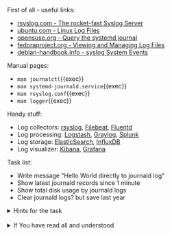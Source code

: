 First of all - useful links:

- [rsyslog.com - The rocket-fast Syslog Server](https://www.rsyslog.com/)
- [ubuntu.com - Linux Log Files](https://help.ubuntu.com/community/LinuxLogFiles#System_Log)
- [opensuse.org - Query the systemd journal](https://doc.opensuse.org/documentation/leap/reference/html/book-reference/cha-journalctl.html)
- [fedoraproject.org - Viewing and Managing Log Files](https://docs.fedoraproject.org/en-US/fedora/latest/system-administrators-guide/monitoring-and-automation/Viewing_and_Managing_Log_Files/)
- [debian-handbook.info - syslog System Events](https://debian-handbook.info/browse/stable/sect.syslog.html)

Manual pages:
- `man journalctl`{{exec}}
- `man systemd-journald.service`{{exec}}
- `man rsyslog.conf`{{exec}}
- `man logger`{{exec}}

Handy stuff:

- Log collectors: [rsyslog](https://www.rsyslog.com/), [Filebeat](https://www.elastic.co/beats/filebeat), [Fluentd](https://www.fluentd.org/)
- Log processing: [Logstash](https://www.elastic.co/logstash/), [Graylog](https://www.graylog.org/), [Splunk](https://www.splunk.com/)
- Log storage: [ElasticSearch](https://www.elastic.co/), [InfluxDB](https://www.influxdata.com/)
- Log visualizer: [Kibana](https://www.elastic.co/kibana/), [Grafana](https://grafana.com/)

Task list:
- Write message "Hello World directly to journald log"
- Show latest journald records since 1 minute
- Show total disk usage by journald logs
- Clear journald logs? but save last year

<details><summary>Hints for the task</summary>
<pre>
  $ systemd-cat echo "Hello World!"
  $ journalctl --since "1 minute ago"
  $ journalctl --disk-usage
  $ journalctl --vacuum-time=1years
</pre>
</details>
<br>
<details><summary>If You have read all and understood</summary>
<pre>
`touch IReadAllAndUndnderstood`{{exec}}
</pre>
